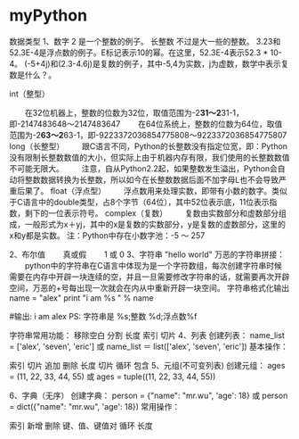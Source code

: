 # myPython
数据类型
1、数字
2 是一个整数的例子。
长整数 不过是大一些的整数。
3.23和52.3E-4是浮点数的例子。E标记表示10的幂。在这里，52.3E-4表示52.3 * 10-4。
(-5+4j)和(2.3-4.6j)是复数的例子，其中-5,4为实数，j为虚数，数学中表示复数是什么？。

int（整型）

　　在32位机器上，整数的位数为32位，取值范围为-2**31～2**31-1，即-2147483648～2147483647
　　在64位系统上，整数的位数为64位，取值范围为-2**63～2**63-1，即-9223372036854775808～9223372036854775807
long（长整型）
　　跟C语言不同，Python的长整数没有指定位宽，即：Python没有限制长整数数值的大小，但实际上由于机器内存有限，我们使用的长整数数值不可能无限大。
　　注意，自从Python2.2起，如果整数发生溢出，Python会自动将整数数据转换为长整数，所以如今在长整数数据后面不加字母L也不会导致严重后果了。
float（浮点型）
　　浮点数用来处理实数，即带有小数的数字。类似于C语言中的double类型，占8个字节（64位），其中52位表示底，11位表示指数，剩下的一位表示符号。
complex（复数）
　　复数由实数部分和虚数部分组成，一般形式为x＋yj，其中的x是复数的实数部分，y是复数的虚数部分，这里的x和y都是实数。
注：Python中存在小数字池：-5 ～ 257
 
2、布尔值
　　真或假
　　1 或 0
3、字符串
"hello world"
万恶的字符串拼接：
　　python中的字符串在C语言中体现为是一个字符数组，每次创建字符串时候需要在内存中开辟一块连续的空，并且一旦需要修改字符串的话，就需要再次开辟空间，万恶的+号每出现一次就会在内从中重新开辟一块空间。
字符串格式化输出
name = "alex"
print "i am %s " % name
  
#输出: i am alex
PS: 字符串是 %s;整数 %d;浮点数%f

字符串常用功能：
移除空白
分割
长度
索引
切片
4、列表
创建列表：
name_list = ['alex', 'seven', 'eric']
或
name_list ＝ list(['alex', 'seven', 'eric'])
基本操作：

索引
切片
追加
删除
长度
切片
循环
包含
5、元组(不可变列表)
创建元组：
ages = (11, 22, 33, 44, 55)
或
ages = tuple((11, 22, 33, 44, 55))
 
6、字典（无序）
创建字典：
person = {"name": "mr.wu", 'age': 18}
或
person = dict({"name": "mr.wu", 'age': 18})
常用操作：

索引
新增
删除
键、值、键值对
循环
长度
